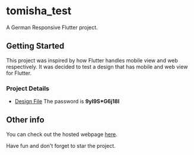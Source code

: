 # tomisha_test

A German Responsive Flutter project.

## Getting Started

This project was inspired by how Flutter handles mobile view and web respectively. It was decided to test a design that has mobile and web view for Flutter.

### Project Details

- [Design File](https://xd.adobe.com/view/319ae99b-4cb5-45ba-76b1-e7d04e64c866-47ab/)
The password is **9yI9S*G6j18I**

## Other info

You can check out the hosted webpage [here](https://tomisha-eljoy.netlify.app/).

Have fun and don't forget to star the project.
